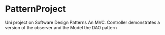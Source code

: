 PatternProject
==============
Uni project on Software Design Patterns
An MVC. Controller demonstrates a version of the observer and the Model the DAO pattern
